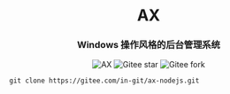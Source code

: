 <div align="center"><h1 align="center">AX</h3></div>
<div align="center"><h3 align="center">Windows 操作风格的后台管理系统</h3>
</div>
<p align="center">
   <img src="https://img.shields.io/badge/AX-V1.0-green" alt="AX">
   <img src="https://img.shields.io/badge/AX-权限管理-red" alt="Gitee star">
   <img src="https://img.shields.io/badge/AX-可视化-blue" alt="Gitee fork">
</p>

```
git clone https://gitee.com/in-git/ax-nodejs.git
```

